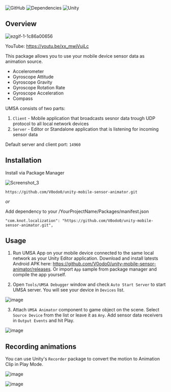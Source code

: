 ![GitHub](https://img.shields.io/github/license/V0odo0/KNOT-Localization?label=license)
![Dependencies](https://img.shields.io/badge/dependencies-none-green)
![Unity](https://img.shields.io/badge/Unity-2020.3%2B-green)

## Overview

![ezgif-1-1c86a00656](https://user-images.githubusercontent.com/10213769/167265173-73ed53c6-0a4d-4b02-a709-2864a473693c.gif)

YouTube: https://youtu.be/xx_mwjVujLc


This package allows you to use your mobile device sensor data as animation source.

* Accelerometer
* Gyroscope Attitude
* Gyroscope Gravity
* Gyroscope Rotation Rate
* Gyroscope Acceleration
* Compass


UMSA consists of two parts:
1. `Client` - Mobile application that broadcasts sesnor data trough UDP protocol to all local network devices
2. `Server` - Editor or Standalone application that is listening for incoming sensor data

Default server and client port: `14960`

## Installation

Install via Package Manager

![Screenshot_3](https://user-images.githubusercontent.com/10213769/162617479-51c3d2d5-8573-44a2-bc56-8c68d09183f1.png)

```
https://github.com/V0odo0/unity-mobile-sensor-animator.git
```

*or*

Add dependency to your /YourProjectName/Packages/manifest.json

```
"com.knot.localization": "https://github.com/V0odo0/unity-mobile-sensor-animator.git",
```

## Usage 

1. Run UMSA App on your mobile device connected to the same local network as your Unity Editor application. Download and install latests Android APK here: https://github.com/V0odo0/unity-mobile-sensor-animator/releases. Or import `App` sample from package manager and compile the app yourself.

2. Open `Tools/UMSA Debugger` window and check `Auto Start Server` to start UMSA server. You will see your device in `Devices` list.

![image](https://user-images.githubusercontent.com/10213769/167265505-f44d85ef-b893-4812-9697-2b5f5154b24e.png)

3. Attach `UMSA Animator` component to game object on the scene. Select `Source Device` from the list or leave it as `Any`. Add sensor data receivers in `Output Events` and hit Play. 

![image](https://user-images.githubusercontent.com/10213769/167265812-6b9cb984-a5ed-4b29-8da8-a4494a54fb22.png)

## Recording animations

You can use Unity's `Recorder` package to convert the motion to Animation Clip in Play Mode.

![image](https://user-images.githubusercontent.com/10213769/167265907-25a6e0c8-f348-4ae0-b1db-ccce07d8b90b.png)

![image](https://user-images.githubusercontent.com/10213769/167265958-df9bdf79-408d-49d1-b9ba-084e1b83c55c.png)
